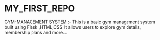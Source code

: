 # MY_FIRST_REPO
GYM-MANAGEMENT SYSTEM :- This is a basic gym management system built using Flask ,HTML,CSS .It allows users to explore gym details,  membership plans and more....
